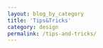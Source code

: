 ```yaml
---
layout: blog_by_category
title: 'Tips&Tricks'
category: design
permalink: /tips-and-tricks/
---
```

